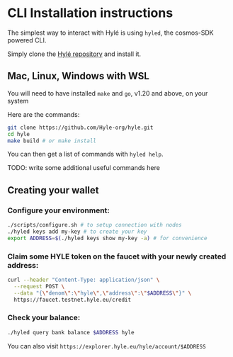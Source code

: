 # CLI Installation instructions

The simplest way to interact with Hylé is using `hyled`, the cosmos-SDK powered CLI.

Simply clone the [Hylé repository](https://github.com/Hyle-org/hyle) and install it.

## Mac, Linux, Windows with WSL

You will need to have installed `make` and `go`, v1.20 and above, on your system

Here are the commands:
```bash
git clone https://github.com/Hyle-org/hyle.git
cd hyle
make build # or make install
```

You can then get a list of commands with `hyled help`.

TODO: write some additional useful commands here

## Creating your wallet
### Configure your environment:
```bash
./scripts/configure.sh # to setup connection with nodes
./hyled keys add my-key # to create your key
export ADDRESS=$(./hyled keys show my-key -a) # for convenience
```
### Claim some HYLE token on the faucet with your newly created address:
```bash
curl --header "Content-Type: application/json" \
  --request POST \
  --data "{\"denom\":\"hyle\",\"address\":\"$ADDRESS\"}" \
  https://faucet.testnet.hyle.eu/credit
```
### Check your balance:
```bash
./hyled query bank balance $ADDRESS hyle
```
You can also visit `https://explorer.hyle.eu/hyle/account/$ADDRESS`
